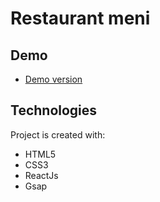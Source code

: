 # Restaurant meni
## Demo
* [Demo version](https://aleksandercie.github.io/restaurant-menu)
## Technologies

Project is created with:
* HTML5
* CSS3
* ReactJs
* Gsap
